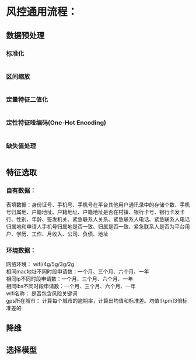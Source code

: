# 风控通用流程：

## 数据预处理
### 标准化
```

```
### 区间缩放
```
```
### 定量特征二值化
```
```
### 定性特征哑编码(One-Hot Encoding)
```
```
### 缺失值处理
```
```

## 特征选取
### 自有数据：  
表填数据：身份证号、手机号、手机号在平台其他用户通讯录中的存储个数、手机号归属地、户籍地址、户籍地址、户籍地址是否在村镇、银行卡号、银行卡发卡行、性别、年龄、签发机关、紧急联系人关系、紧急联系人电话、紧急联系人电话归属地和申请人手机号归属地是否一致、归属是否一致、紧急联系人是否为平台用户、学历、工作、月收入、公司、负债、地址  
### 环境数据：
网络环境： wifi/4g/5g/3g/2g  
相同mac地址不同时段申请数：一个月、三个月、六个月、一年  
相同ip不同时段申请数：一个月、三个月、六个月、一年  
相同lbs不同时段申请数：一个月、三个月、六个月、一年  
wifi名称： 是否包含风险关键词  
gps所在城市： 计算每个城市的逾期率，计算出均值和标准差。均值![\pm]3倍标准差的
## 降维
## 选择模型
## 
